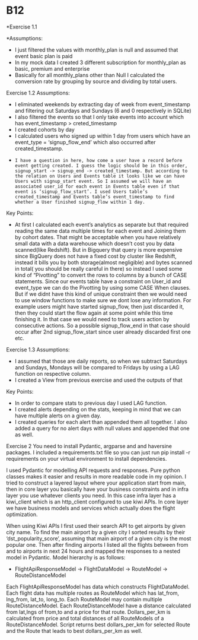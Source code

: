 # B12


*Exercise 1.1

*Assumptions:

*	I just filtered the values with monthly_plan is null and assumed that event basic plan is paid
*	In my mock data I created 3 different subscription for monthly_plan as basic, premium and enterprise
*	Basically for all monthly_plans other than Null I calculated the conversion rate by grouping by source and dividing by total users.
	
Exercise 1.2
Assumptions:
* 	I eliminated weekends by extracting day of week from event_timestamp and filtering out Saturdays and Sundays (6 and 0 respectively in SQLite)
* 	I also filtered the events so that I only take events into account which has event_timestamp > creted_timestamp
* 	I created cohorts by day
* 	I calculated users who signed up within 1 day from users which have an event_type = ‘signup_flow_end’ which also occurred after created_timestamp.
  *		I have a question in here, how come a user have a record before event getting created. I guess the logic should be in this order, signup_start -> signup_end -> created_timestamp. But according to the relation on Users and Events table it looks like we can have Users with signup_start event. So I assumed we will have an associated user_id for each event in Events table even if that event is ‘signup_flow_start’. I used Users table’s created_timestamp and Events table’s event_timestamp to find whether a User finished signup_flow within 1 day.
Key Points:
*	At first I calculated each event’s analytics as separate but that required reading the same data multiple times for each event and Joining them by cohort dates. That might be acceptable when you have relatively small data with a data warehouse which doesn’t cost you by data scanned(like Redshift). But in Bigquery that query is more expensive since BigQuery does not have a fixed cost by cluster like Redshift, instead it bills you by both storage(almost negligible) and bytes scanned in total( you should be really careful in there) so instead I used some kind of “Pivotting” to convert the rows to columns by a bunch of CASE statements. 
Since our events table have a constraint on User_id and event_type we can do the Pivotting by using some CASE When clauses. But if we didnt have this kind of unique constraint then we would need to use window functions to make sure we dont lose any information. For example users might have started signup_flow, then just discarded it, then they could start the flow again at some point while this time finishing it. In that case we would need to track users action by consecutive actions. So a possible signup_flow_end in that case should occur after 2nd signup_flow_start since user already discarded first one etc.

Exercise 1.3
Assumptions:
*	I assumed that those are daily reports, so when we subtract Saturdays and Sundays, Mondays will be compared to Fridays by using a LAG function on respective column.
*	I created a View from previous exercise and used the outputs of that

Key Points:
*	In order to compare stats to previous day I used LAG function.
*	I created alerts depending on the stats, keeping in mind that we can have multiple alerts on a given day.
*	I created queries for each alert than appended them all together. I also added a query for no alert days with null values and appended that one as well.

Exercise 2
You need to install Pydantic, argparse and and haversine packages. I included a requirements.txt file so you can just run pip install -r requirements on your virtual environment to install dependencies.

I used Pydantic for modelling API requests and responses. Pure python classes makes it easier and results in more readable code in my opinion.
I tried to construct a layered layout where your application start from main, then in core layer you basically have your business constraints and in infra layer you use whatever clients you need. In this case infra layer has a kiwi_client which is an http_client configured to use kiwi APIs. In core layer we have business models and services which actually does the flight optimization.

When using Kiwi APIs I first used their search API to get airports by given city name. To find the main airport by a given city I sorted results by their ‘dst_popularity_score’, assuming that main airport of a given city is the most popular one. Then after finding airports I listed all the flights between from and to airports in next 24 hours and mapped the responses to a nested model in Pydantic. Model hierarchy is as follows:

*	FlightApiResponseModel -> FlightDataModel -> RouteModel -> RouteDistanceModel

Each FlightApiResponseModel has data which constructs FlightDataModel. Each flight data has multiple routes as RouteModel which has lat_from, lng_from, lat_to, long_to. Each RouteModel may contain multiple RouteDistanceModel. Each RouteDistanceModel have a distance calculated from lat,lngs of from,to and a price for that route. Dollars_per_km is calculated from price and total distances of all RouteModels of a RouteDistanceModel. 
Script returns best dollars_per_km for selected Route and the Route that leads to best dollars_per_km as well.
